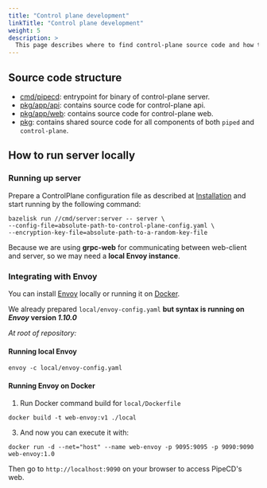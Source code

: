 ```yaml
---
title: "Control plane development"
linkTitle: "Control plane development"
weight: 5
description: >
  This page describes where to find control-plane source code and how to run it locally for debugging.
---
```


## Source code structure

- [cmd/pipecd](https://github.com/pipe-cd/pipe/tree/master/cmd/pipecd): entrypoint for binary of control-plane server.
- [pkg/app/api](https://github.com/pipe-cd/pipe/tree/master/pkg/app/api): contains source code for control-plane api.
- [pkg/app/web](https://github.com/pipe-cd/pipe/tree/master/pkg/app/web): contains source code for control-plane web.
- [pkg](https://github.com/pipe-cd/pipe/tree/master/pkg): contains shared source code for all components of both `piped` and `control-plane`.

## How to run server locally

### Running up server

Prepare a ControlPlane configuration file as described at [Installation](https://pipecd.dev/docs/operator-manual/control-plane/installation/) and start running by the following command:

``` console
bazelisk run //cmd/server:server -- server \
--config-file=absolute-path-to-control-plane-config.yaml \
--encryption-key-file=absolute-path-to-a-random-key-file
```

Because we are using **grpc-web** for communicating between web-client and server, so we may need a **local Envoy instance**.

### Integrating with Envoy

You can install [Envoy](https://www.envoyproxy.io/docs/envoy/latest/start/install) locally or running it on [Docker](https://docs.docker.com/get-docker/).

We already prepared `local/envoy-config.yaml` **but syntax is running on _Envoy_ version _1.10.0_**

_At root of repository:_

#### Running local Envoy

```
envoy -c local/envoy-config.yaml 
```

#### Running Envoy on Docker

1. Run Docker command build for `local/Dockerfile`

```
docker build -t web-envoy:v1 ./local
```

3. And now you can execute it with:

```
docker run -d --net="host" --name web-envoy -p 9095:9095 -p 9090:9090 web-envoy:1.0
```

Then go to `http://localhost:9090` on your browser to access PipeCD's web.